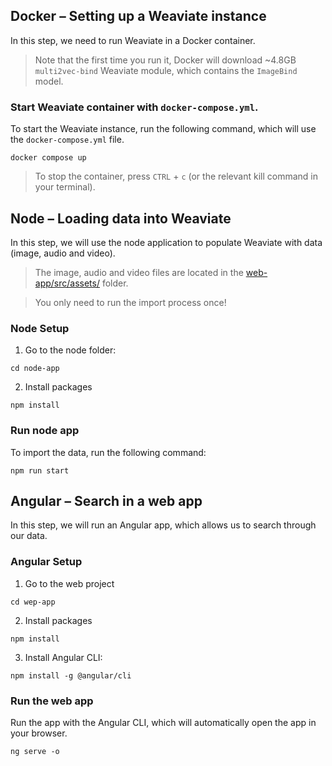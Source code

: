 
## Docker – Setting up a Weaviate instance

In this step, we need to run Weaviate in a Docker container.

> Note that the first time you run it, Docker will download ~4.8GB `multi2vec-bind` Weaviate module, which contains the `ImageBind` model.

### Start Weaviate container with `docker-compose.yml`.

To start the Weaviate instance, run the following command, which will use the `docker-compose.yml` file.

```
docker compose up
```

> To stop the container, press `CTRL` + `c` (or the relevant kill command in your terminal).

## Node – Loading data into Weaviate

In this step, we will use the node application to populate Weaviate with data (image, audio and video).

> The image, audio and video files are located in the [web-app/src/assets/](./web-app/src/assets/) folder.

> You only need to run the import process once!

### Node Setup

1. Go to the node folder:

```
cd node-app
```

2. Install packages

```
npm install
```

### Run node app

To import the data, run the following command:

```
npm run start
```

## Angular – Search in a web app

In this step, we will run an Angular app, which allows us to search through our data.

### Angular Setup

1. Go to the web project

```
cd wep-app
```

2. Install packages

```
npm install
```

3. Install Angular CLI:

```
npm install -g @angular/cli
```

### Run the web app

Run the app with the Angular CLI, which will automatically open the app in your browser.

```
ng serve -o
```